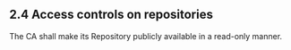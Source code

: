 ## 2.4 Access controls on repositories

The CA shall make its Repository publicly available in a read-only manner.

